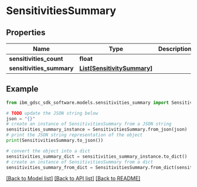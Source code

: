 # SensitivitiesSummary


## Properties

Name | Type | Description | Notes
------------ | ------------- | ------------- | -------------
**sensitivities_count** | **float** |  | 
**sensitivities_summary** | [**List[SensitivitySummary]**](SensitivitySummary.md) |  | 

## Example

```python
from ibm_gdsc_sdk_software.models.sensitivities_summary import SensitivitiesSummary

# TODO update the JSON string below
json = "{}"
# create an instance of SensitivitiesSummary from a JSON string
sensitivities_summary_instance = SensitivitiesSummary.from_json(json)
# print the JSON string representation of the object
print(SensitivitiesSummary.to_json())

# convert the object into a dict
sensitivities_summary_dict = sensitivities_summary_instance.to_dict()
# create an instance of SensitivitiesSummary from a dict
sensitivities_summary_from_dict = SensitivitiesSummary.from_dict(sensitivities_summary_dict)
```
[[Back to Model list]](../README.md#documentation-for-models) [[Back to API list]](../README.md#documentation-for-api-endpoints) [[Back to README]](../README.md)


